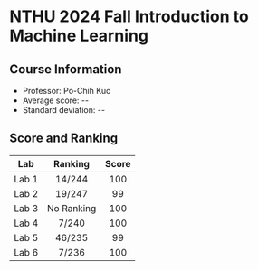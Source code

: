 # NTHU 2024 Fall Introduction to Machine Learning
## Course Information
- Professor: Po-Chih Kuo
- Average score: --
- Standard deviation: --

## Score and Ranking
|  Lab  |   Ranking  | Score |
|:-----:|:----------:|:-----:|
| Lab 1 |   14/244   |  100  |
| Lab 2 |   19/247   |   99  |
| Lab 3 | No Ranking |  100  |
| Lab 4 |    7/240   |  100  |
| Lab 5 |   46/235   |   99  |
| Lab 6 |    7/236   |  100  |
